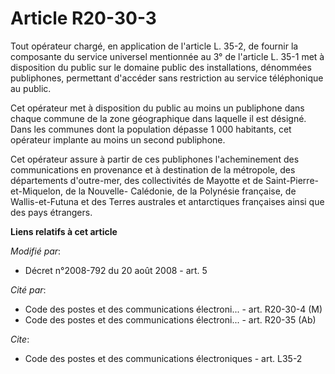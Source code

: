 # Article R20-30-3

Tout opérateur chargé, en application de l'article L. 35-2, de fournir la composante du service universel mentionnée au 3° de
l'article L. 35-1 met à disposition du public sur le domaine public des installations, dénommées publiphones, permettant
d'accéder sans restriction au service téléphonique au public. 

Cet opérateur met à disposition du public au moins un publiphone dans chaque commune de la zone géographique dans laquelle il
est désigné. Dans les communes dont la population dépasse 1 000 habitants, cet opérateur implante au moins un second
publiphone. 

Cet opérateur assure à partir de ces publiphones l'acheminement des communications en provenance et à destination de la
métropole, des départements d'outre-mer, des collectivités de Mayotte et de Saint-Pierre-et-Miquelon, de la Nouvelle-
Calédonie, de la Polynésie française, de Wallis-et-Futuna et des Terres australes et antarctiques françaises ainsi que des
pays étrangers.

**Liens relatifs à cet article**

_Modifié par_:

  - Décret n°2008-792 du 20 août 2008 - art. 5

_Cité par_:

  - Code des postes et des communications électroni... - art. R20-30-4 (M)
  - Code des postes et des communications électroni... - art. R20-35 (Ab)

_Cite_:

  - Code des postes et des communications électroniques - art. L35-2

